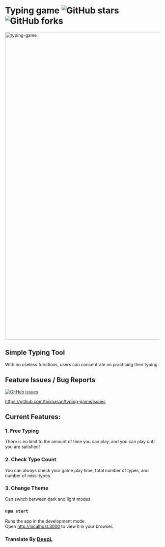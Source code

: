 # Typing game ![GitHub stars](https://img.shields.io/github/stars/tojimasan/typing-game?style=social) ![GitHub forks](https://img.shields.io/github/forks/tojimasan/typing-game?style=social)

<a href="https://typing-game-weld.vercel.app/">
  <img width='1000' alt="typing-game" src="https://user-images.githubusercontent.com/46068674/201447775-9c7550b7-d967-4b48-8142-1a8a60833e95.png">
</a>

## Simple Typing Tool

With no useless functions, users can concentrate on practicing their typing.

## Feature Issues / Bug Reports

[![GitHub issues](https://img.shields.io/github/issues/tojimasan/typing-game)](https://github.com/tojimasan/typing-game/issues)

https://github.com/tojimasan/typing-game/issues

## Current Features:
### 1. Free Typing
There is no limit to the amount of time you can play, and you can play until you are satisfied!
### 2. Check Type Count
You can always check your game play time, total number of types, and number of miss-types.
### 3. Change Theme
Can switch between dark and light modes


### `npm start`

Runs the app in the development mode.\
Open [http://localhost:3000](http://localhost:3000) to view it in your browser.


### Translate By <a href='https://www.deepl.com/'>DeepL</a>
